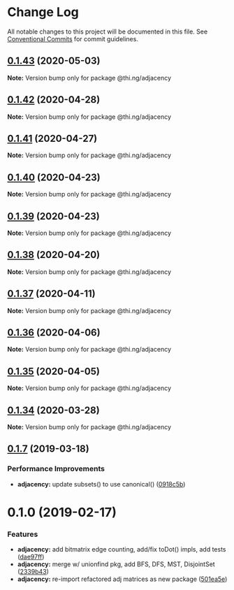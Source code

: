 # Change Log

All notable changes to this project will be documented in this file.
See [Conventional Commits](https://conventionalcommits.org) for commit guidelines.

## [0.1.43](https://github.com/thi-ng/umbrella/compare/@thi.ng/adjacency@0.1.42...@thi.ng/adjacency@0.1.43) (2020-05-03)

**Note:** Version bump only for package @thi.ng/adjacency





## [0.1.42](https://github.com/thi-ng/umbrella/compare/@thi.ng/adjacency@0.1.41...@thi.ng/adjacency@0.1.42) (2020-04-28)

**Note:** Version bump only for package @thi.ng/adjacency





## [0.1.41](https://github.com/thi-ng/umbrella/compare/@thi.ng/adjacency@0.1.40...@thi.ng/adjacency@0.1.41) (2020-04-27)

**Note:** Version bump only for package @thi.ng/adjacency





## [0.1.40](https://github.com/thi-ng/umbrella/compare/@thi.ng/adjacency@0.1.39...@thi.ng/adjacency@0.1.40) (2020-04-23)

**Note:** Version bump only for package @thi.ng/adjacency





## [0.1.39](https://github.com/thi-ng/umbrella/compare/@thi.ng/adjacency@0.1.38...@thi.ng/adjacency@0.1.39) (2020-04-23)

**Note:** Version bump only for package @thi.ng/adjacency





## [0.1.38](https://github.com/thi-ng/umbrella/compare/@thi.ng/adjacency@0.1.37...@thi.ng/adjacency@0.1.38) (2020-04-20)

**Note:** Version bump only for package @thi.ng/adjacency





## [0.1.37](https://github.com/thi-ng/umbrella/compare/@thi.ng/adjacency@0.1.36...@thi.ng/adjacency@0.1.37) (2020-04-11)

**Note:** Version bump only for package @thi.ng/adjacency





## [0.1.36](https://github.com/thi-ng/umbrella/compare/@thi.ng/adjacency@0.1.35...@thi.ng/adjacency@0.1.36) (2020-04-06)

**Note:** Version bump only for package @thi.ng/adjacency





## [0.1.35](https://github.com/thi-ng/umbrella/compare/@thi.ng/adjacency@0.1.34...@thi.ng/adjacency@0.1.35) (2020-04-05)

**Note:** Version bump only for package @thi.ng/adjacency





## [0.1.34](https://github.com/thi-ng/umbrella/compare/@thi.ng/adjacency@0.1.33...@thi.ng/adjacency@0.1.34) (2020-03-28)

**Note:** Version bump only for package @thi.ng/adjacency





## [0.1.7](https://github.com/thi-ng/umbrella/compare/@thi.ng/adjacency@0.1.6...@thi.ng/adjacency@0.1.7) (2019-03-18)

### Performance Improvements

* **adjacency:** update subsets() to use canonical() ([0918c5b](https://github.com/thi-ng/umbrella/commit/0918c5b))

# 0.1.0 (2019-02-17)

### Features

* **adjacency:** add bitmatrix edge counting, add/fix toDot() impls, add tests ([dae97ff](https://github.com/thi-ng/umbrella/commit/dae97ff))
* **adjacency:** merge w/ unionfind pkg, add BFS, DFS, MST, DisjointSet ([2339b43](https://github.com/thi-ng/umbrella/commit/2339b43))
* **adjacency:** re-import refactored adj matrices as new package ([501ea5e](https://github.com/thi-ng/umbrella/commit/501ea5e))
